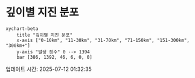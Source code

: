 # 깊이별 지진 분포

```mermaid
xychart-beta
    title "깊이별 지진 분포"
    x-axis ["0-10km", "11-30km", "31-70km", "71-150km", "151-300km", "300km+"]
    y-axis "발생 횟수" 0 --> 1394
    bar [386, 1392, 46, 6, 0, 0]
```

업데이트 시간: 2025-07-12 01:32:35
